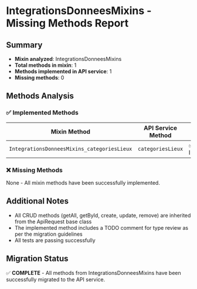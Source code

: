 # IntegrationsDonneesMixins - Missing Methods Report

## Summary
- **Mixin analyzed**: IntegrationsDonneesMixins
- **Total methods in mixin**: 1
- **Methods implemented in API service**: 1
- **Missing methods**: 0

## Methods Analysis

### ✅ Implemented Methods
| Mixin Method | API Service Method | Status |
|-------------|-------------------|---------|
| `IntegrationsDonneesMixins_categoriesLieux` | `categoriesLieux` | ✅ Implemented |

### ❌ Missing Methods
None - All mixin methods have been successfully implemented.

## Additional Notes
- All CRUD methods (getAll, getById, create, update, remove) are inherited from the ApiRequest base class
- The implemented method includes a TODO comment for type review as per the migration guidelines
- All tests are passing successfully

## Migration Status
✅ **COMPLETE** - All methods from IntegrationsDonneesMixins have been successfully migrated to the API service.
